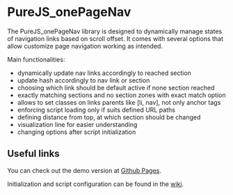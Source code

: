 # PureJS_onePageNav

The PureJS_onePageNav library is designed to dynamically manage states of navigation links based on scroll offset. It comes with several options that allow customize page navigation working as intended.

Main functionalities:
- dynamically update nav links accordingly to reached section
- update hash accordingly to nav link or section
- choosing which link should be default active if none section reached
- exactly matching sections and no section zones with exact match option
- allows to set classes on links parents like [li, nav], not only anchor tags
- enforcing script loading only if suits defined URL paths
- defining distance from top, at which section should be changed
- visualization line for easier understanding
- changing options after script initialization

## Useful links

You can check out the demo version at [Github Pages](https://matheoz-sys.github.io/PureJS_onePageNav/demo/).

Initialization and script configuration can be found in the [wiki](https://github.com/Matheoz-sys/PureJS_onePageNav/wiki/About).
